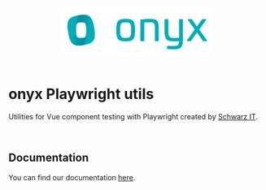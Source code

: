 <div align="center" style="text-align: center">
  <img alt="onyx logo" src="https://raw.githubusercontent.com/SchwarzIT/onyx/main/.github/onyx-logo.svg" height="96px">
</div>

<br>

# onyx Playwright utils

Utilities for Vue component testing with Playwright created by [Schwarz IT](https://it.schwarz).

<br />

## Documentation

You can find our documentation [here](https://onyx.schwarz/development/packages/playwright-utils.html).
